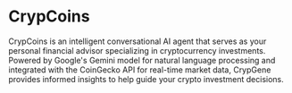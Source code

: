 # CrypCoins

CrypCoins is an intelligent conversational AI agent that serves as your personal financial advisor specializing in cryptocurrency investments. Powered by Google's Gemini model for natural language processing and integrated with the CoinGecko API for real-time market data, CrypGene provides informed insights to help guide your crypto investment decisions.
